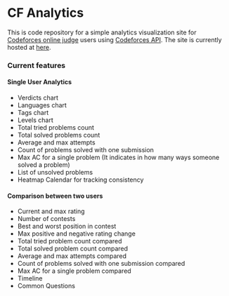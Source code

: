 # CF Analytics

This is code repository for a simple analytics visualization site for [Codeforces online judge](http://codeforces.com/) users using [Codeforces API](https://codeforces.com/apiHelp). The site is currently hosted at [here](https://madhav160804.github.io/CF-Analytics/).

### Current features

#### Single User Analytics
* Verdicts chart
* Languages chart
* Tags chart
* Levels chart
* Total tried problems count
* Total solved problems count
* Average and max attempts
* Count of problems solved with one submission
* Max AC for a single problem (It indicates in how many ways someone solved a problem)
* List of unsolved problems
* Heatmap Calendar for tracking consistency

#### Comparison between two users
* Current and max rating
* Number of contests
* Best and worst position in contest
* Max positive and negative rating change
* Total tried problem count compared
* Total solved problem count compared
* Average and max attempts compared
* Count of problems solved with one submission compared
* Max AC for a single problem compared
* Timeline
* Common Questions
